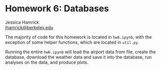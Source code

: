 # Homework 6: Databases

Jessica Hamrick  
jhamrick@berkeley.edu

The majority of code for this homework is located in `hw6.ipynb`, with
the exception of some helper functions, which are located in
`util.py`.

Running the entire `hw6.ipynb` will load the airport data from file,
create the database, download the weather data and save it into the
database, run analyses on the data, and produce plots.
